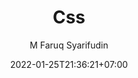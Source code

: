 ---
author: "M Faruq Syarifudin"
draft: false
date: 2022-01-25T21:36:21+07:00
description: "Ini adalah deskripsi artikel"
title: "Css"
slug: css
featured_image: "dhcp.png"
tags:
    - 

categories:
    - 


---